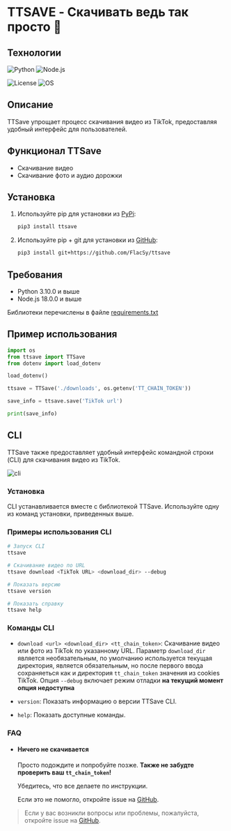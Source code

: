 # TTSAVE - Скачивать ведь так просто 🫢

## Технологии

![Python](https://img.shields.io/badge/Python-3.10.0-blue)
![Node.js](https://img.shields.io/badge/Node.js-18.0.0-green)

![License](https://img.shields.io/github/license/FlacSy/ttsave)
![OS](https://img.shields.io/badge/platform-windows%20%7C%20macos%20%7C%20linux-lightgrey)

## Описание

TTSave упрощает процесс скачивания видео из TikTok, предоставляя удобный интерфейс для пользователей.

## Функционал TTSave
- Скачивание видео 
- Скачивание фото и аудио дорожки 

## Установка

1. Используйте pip для установки из [PyPi](https://pypi.org/project/ttsave/):

    ```bash
    pip3 install ttsave
    ```
2. Используйте pip + git для установки из [GitHub](https://github.com/FlacSy/ttsave/):

    ```bash
    pip3 install git+https://github.com/FlacSy/ttsave
    ```

## Требования
- Python 3.10.0 и выше 
- Node.js 18.0.0 и выше 

Библиотеки перечислены в файле [requirements.txt](./requirements.txt)

## Пример использования


```python
import os 
from ttsave import TTSave
from dotenv import load_dotenv

load_dotenv()

ttsave = TTSave('./downloads', os.getenv('TT_CHAIN_TOKEN'))

save_info = ttsave.save('TikTok url')

print(save_info)
```


## CLI

TTSave также предоставляет удобный интерфейс командной строки (CLI) для скачивания видео из TikTok. 

![cli](local/cli.png)

### Установка

CLI устанавливается вместе с библиотекой TTSave. Используйте одну из команд установки, приведенных выше.

### Примеры использования CLI

```bash
# Запуск CLI
ttsave

# Скачивание видео по URL
ttsave download <TikTok URL> <download_dir> --debug

# Показать версию
ttsave version

# Показать справку
ttsave help
```

### Команды CLI

- `download <url> <download_dir> <tt_chain_token>`: Скачивание видео или фото из TikTok по указанному URL. Параметр `download_dir` является необязательным, по умолчанию используется текущая директория, является обязательным, но после первого ввода сохраняеться как и директория `tt_chain_token` значения из cookies TikTok. Опция `--debug` включает режим отладки **на текущий момент опция недоступна**  

- `version`: Показать информацию о версии TTSave CLI.

- `help`: Показать доступные команды.

### FAQ

- #### Ничего не скачивается 
    Просто подождите и попробуйте позже. 
    **Также не забудте проверить ваш `tt_chain_token`!**

    Убедитесь, что все делаете по инструкции. 

    Если это не помогло, откройте issue на [GitHub](https://github.com/FlacSy/ttsave/issues).
    


> Если у вас возникли вопросы или проблемы, пожалуйста, откройте issue на [GitHub](https://github.com/FlacSy/ttsave/issues).
